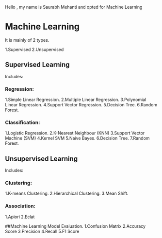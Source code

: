 Hello , my name is Saurabh Mehanti and opted for Machine Learning


# Machine Learning 

It is mainly of 2 types.

1.Supervised 
2.Unsupervised

## Supervised Learning 
Includes:

### Regression:
1.Simple Linear Regression.
2.Multiple Linear Regression.
3.Polynomial Linear Regression.
4.Support Vector Regression.
5.Decision Tree.
6.Random Forest.

### Classification:
1.Logistic Regression.
2.K-Nearest Neighbour (KNN)
3.Support Vector Machine (SVM)
4.Kernel SVM
5.Naive Bayes.
6.Decision Tree.
7.Random Forest.

## Unsupervised Learning
Includes:

### Clustering:
1.K-means Clustering.
2.Hierarchical Clustering.
3.Mean Shift.

### Association:
1.Apiori
2.Eclat


##Machine Learning Model Evaluation.
1.Confusion Matrix
2.Accuracy Score
3.Precision
4.Recall
5.F1 Score

